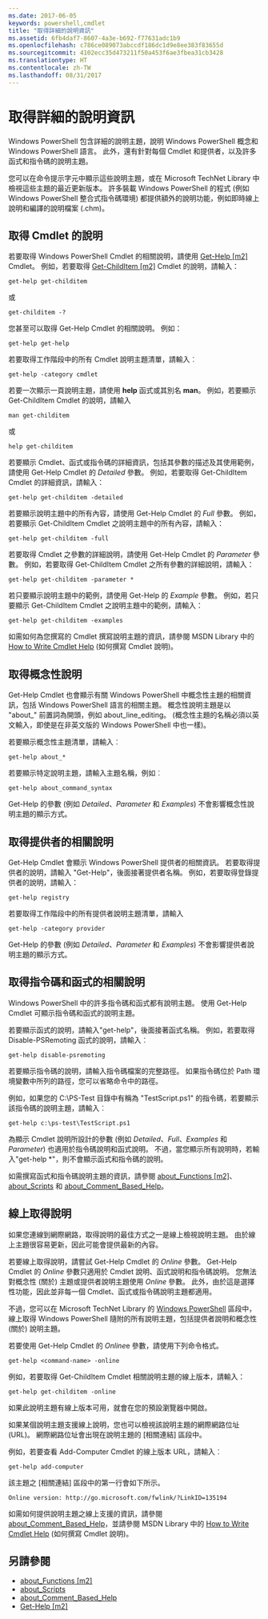 ```yaml
---
ms.date: 2017-06-05
keywords: powershell,cmdlet
title: "取得詳細的說明資訊"
ms.assetid: 6fb4daf7-8607-4a3e-b692-f77631adc1b9
ms.openlocfilehash: c786ce089073abccdf186dc1d9e8ee383f83655d
ms.sourcegitcommit: 4102ecc35d473211f50a453f6ae3fbea31cb3428
ms.translationtype: HT
ms.contentlocale: zh-TW
ms.lasthandoff: 08/31/2017
---
```

# <a name="getting-detailed-help-information"></a>取得詳細的說明資訊
Windows PowerShell 包含詳細的說明主題，說明 Windows PowerShell 概念和 Windows PowerShell 語言。 此外，還有針對每個 Cmdlet 和提供者，以及許多函式和指令碼的說明主題。

您可以在命令提示字元中顯示這些說明主題，或在 Microsoft TechNet Library 中檢視這些主題的最近更新版本。 許多裝載 Windows PowerShell 的程式 (例如 Windows PowerShell 整合式指令碼環境) 都提供額外的說明功能，例如即時線上說明和編譯的說明檔案 (.chm)。

## <a name="getting-help-for-cmdlets"></a>取得 Cmdlet 的說明
若要取得 Windows PowerShell Cmdlet 的相關說明，請使用 [Get-Help [m2]](https://technet.microsoft.com/en-us/library/2d7fe1b4-0025-4580-a911-d81922dd6cd2) Cmdlet。 例如，若要取得 [Get-ChildItem [m2]](https://technet.microsoft.com/en-us/library/4b270d63-c995-45b8-b5b4-3f8887efbfcc) Cmdlet 的說明，請輸入：

```
get-help get-childitem
```

或

```
get-childitem -?
```

您甚至可以取得 Get-Help Cmdlet 的相關說明。 例如：

```
get-help get-help
```

若要取得工作階段中的所有 Cmdlet 說明主題清單，請輸入︰

```
get-help -category cmdlet
```

若要一次顯示一頁說明主題，請使用 **help** 函式或其別名 **man**。 例如，若要顯示 Get-ChildItem Cmdlet 的說明，請輸入

```
man get-childitem
```

或

```
help get-childitem
```

若要顯示 Cmdlet、函式或指令碼的詳細資訊，包括其參數的描述及其使用範例，請使用 Get-Help Cmdlet 的 *Detailed* 參數。 例如，若要取得 Get-ChildItem Cmdlet 的詳細資訊，請輸入：

```
get-help get-childitem -detailed
```

若要顯示說明主題中的所有內容，請使用 Get-Help Cmdlet 的 *Full* 參數。 例如，若要顯示 Get-ChildItem Cmdlet 之說明主題中的所有內容，請輸入：

```
get-help get-childitem -full
```

若要取得 Cmdlet 之參數的詳細說明，請使用 Get-Help Cmdlet 的 *Parameter* 參數。 例如，若要取得 Get-ChildItem Cmdlet 之所有參數的詳細說明，請輸入：

```
get-help get-childitem -parameter *
```

若只要顯示說明主題中的範例，請使用 Get-Help 的 *Example* 參數。 例如，若只要顯示 Get-ChildItem Cmdlet 之說明主題中的範例，請輸入：

```
get-help get-childitem -examples
```

如需如何為您撰寫的 Cmdlet 撰寫說明主題的資訊，請參閱 MSDN Library 中的 [How to Write Cmdlet Help](https://go.microsoft.com/fwlink/?LinkID=123415) (如何撰寫 Cmdlet 說明)。

## <a name="getting-conceptual-help"></a>取得概念性說明
Get-Help Cmdlet 也會顯示有關 Windows PowerShell 中概念性主題的相關資訊，包括 Windows PowerShell 語言的相關主題。 概念性說明主題是以 "about_" 前置詞為開頭，例如 about_line_editing。 (概念性主題的名稱必須以英文輸入，即使是在非英文版的 Windows PowerShell 中也一樣)。

若要顯示概念性主題清單，請輸入︰

```
get-help about_*
```

若要顯示特定說明主題，請輸入主題名稱，例如︰

```
get-help about_command_syntax
```

Get-Help 的參數 (例如 *Detailed*、*Parameter* 和 *Examples*) 不會影響概念性說明主題的顯示方式。

## <a name="getting-help-about-providers"></a>取得提供者的相關說明
Get-Help Cmdlet 會顯示 Windows PowerShell 提供者的相關資訊。 若要取得提供者的說明，請輸入 "Get-Help"，後面接著提供者名稱。 例如，若要取得登錄提供者的說明，請輸入：

```
get-help registry
```

若要取得工作階段中的所有提供者說明主題清單，請輸入

```
get-help -category provider
```

Get-Help 的參數 (例如 *Detailed*、*Parameter* 和 *Examples*) 不會影響提供者說明主題的顯示方式。

## <a name="getting-help-about-scripts-and-functions"></a>取得指令碼和函式的相關說明
Windows PowerShell 中的許多指令碼和函式都有說明主題。 使用 Get-Help Cmdlet 可顯示指令碼和函式的說明主題。

若要顯示函式的說明，請輸入"get-help"，後面接著函式名稱。 例如，若要取得 Disable-PSRemoting 函式的說明，請輸入︰

```
get-help disable-psremoting
```

若要顯示指令碼的說明，請輸入指令碼檔案的完整路徑。 如果指令碼位於 Path 環境變數中所列的路徑，您可以省略命令中的路徑。

例如，如果您的 C:\\PS-Test 目錄中有稱為 "TestScript.ps1" 的指令碼，若要顯示該指令碼的說明主題，請輸入︰

```
get-help c:\ps-test\TestScript.ps1
```

為顯示 Cmdlet 說明所設計的參數 (例如 *Detailed*、*Full*、*Examples* 和 *Parameter*) 也適用於指令碼說明和函式說明。 不過，當您顯示所有說明時，若輸入"get-help \*"，則不會顯示函式和指令碼的說明。

如需撰寫函式和指令碼說明主題的資訊，請參閱 [about_Functions [m2]](https://technet.microsoft.com/en-us/library/61d40692-5300-4de9-a9b5-bae31815e105)、[about_Scripts](https://technet.microsoft.com/en-us/library/7dc08334-dcfe-450b-b949-0554855623af) 和 [about_Comment_Based_Help](https://technet.microsoft.com/en-us/library/99a81ccc-21a0-49ec-a1b3-9efe2b4c0bbf)。

## <a name="getting-help-online"></a>線上取得說明
如果您連線到網際網路，取得說明的最佳方式之一是線上檢視說明主題。 由於線上主題很容易更新，因此可能會提供最新的內容。

若要線上取得說明，請嘗試 Get-Help Cmdlet 的 *Online* 參數。 Get-Help Cmdlet 的 *Online* 參數只適用於 Cmdlet 說明、函式說明和指令碼說明。 您無法對概念性 (關於) 主題或提供者說明主題使用 *Online* 參數。 此外，由於這是選擇性功能，因此並非每一個 Cmdlet、函式或指令碼說明主題都適用。

不過，您可以在 Microsoft TechNet Library 的 [Windows PowerShell](http://go.microsoft.com/fwlink/?LinkID=107116) 區段中，線上取得 Windows PowerShell 隨附的所有說明主題，包括提供者說明和概念性 (關於) 說明主題。

若要使用 Get-Help Cmdlet 的 *Online*e 參數，請使用下列命令格式。

```
get-help <command-name> -online
```

例如，若要取得 Get-ChildItem Cmdlet 相關說明主題的線上版本，請輸入：

```
get-help get-childitem -online
```

如果此說明主題有線上版本可用，就會在您的預設瀏覽器中開啟。

如果某個說明主題支援線上說明，您也可以檢視該說明主題的網際網路位址 (URL)。 網際網路位址會出現在說明主題的 [相關連結] 區段中。

例如，若要查看 Add-Computer Cmdlet 的線上版本 URL，請輸入︰

```
get-help add-computer
```

該主題之 [相關連結] 區段中的第一行會如下所示。

```
Online version: http://go.microsoft.com/fwlink/?LinkID=135194
```

如需如何提供說明主題之線上支援的資訊，請參閱 [about_Comment_Based_Help](https://technet.microsoft.com/en-us/library/99a81ccc-21a0-49ec-a1b3-9efe2b4c0bbf)，並請參閱 MSDN Library 中的 [How to Write Cmdlet Help](https://go.microsoft.com/fwlink/?LinkID=123415) (如何撰寫 Cmdlet 說明)。

## <a name="see-also"></a>另請參閱
- [about_Functions [m2]](https://technet.microsoft.com/en-us/library/61d40692-5300-4de9-a9b5-bae31815e105)
- [about_Scripts](https://technet.microsoft.com/en-us/library/7dc08334-dcfe-450b-b949-0554855623af)
- [about_Comment_Based_Help](https://technet.microsoft.com/en-us/library/99a81ccc-21a0-49ec-a1b3-9efe2b4c0bbf)
- [Get-Help [m2]](https://technet.microsoft.com/en-us/library/2d7fe1b4-0025-4580-a911-d81922dd6cd2)

